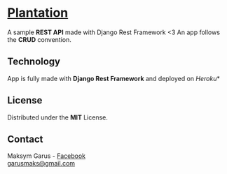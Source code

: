 # [Plantation](api-plantation.herokuapp.com)
A sample **REST API** made with Django Rest Framework &lt;3
An app follows the **CRUD** convention.

## Technology
App is fully made with **Django Rest Framework** and deployed on *Heroku** 

## License
Distributed under the **MIT** License.

## Contact 
Maksym Garus - [Facebook](https://www.facebook.com/kermox) <br>
garusmaks@gmail.com
